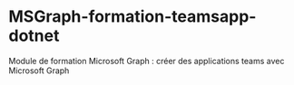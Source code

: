 # <a name="msgraph-training-teamsapp-dotnet"></a>MSGraph-formation-teamsapp-dotnet
Module de formation Microsoft Graph : créer des applications teams avec Microsoft Graph
